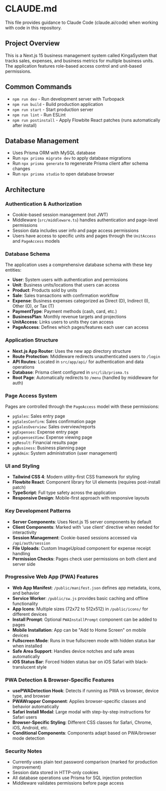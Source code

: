 # CLAUDE.md

This file provides guidance to Claude Code (claude.ai/code) when working with code in this repository.

## Project Overview
This is a Next.js 15 business management system called KingaSystem that tracks sales, expenses, and business metrics for multiple business units. The application features role-based access control and unit-based permissions.

## Common Commands
- `npm run dev` - Run development server with Turbopack
- `npm run build` - Build production application
- `npm run start` - Start production server
- `npm run lint` - Run ESLint
- `npm run postinstall` - Apply Flowbite React patches (runs automatically after install)

## Database Management
- Uses Prisma ORM with MySQL database
- Run `npx prisma migrate dev` to apply database migrations
- Run `npx prisma generate` to regenerate Prisma client after schema changes
- Run `npx prisma studio` to open database browser

## Architecture

### Authentication & Authorization
- Cookie-based session management (not JWT)
- Middleware (`src/middleware.ts`) handles authentication and page-level permissions
- Session data includes user info and page access permissions
- Users have access to specific units and pages through the `UnitAccess` and `PageAccess` models

### Database Schema
The application uses a comprehensive database schema with these key entities:
- **User**: System users with authentication and permissions
- **Unit**: Business units/locations that users can access
- **Product**: Products sold by units
- **Sale**: Sales transactions with confirmation workflow
- **Expense**: Business expenses categorized as Direct (D), Indirect (I), Other (O), or Tax (T)
- **PaymentType**: Payment methods (cash, card, etc.)
- **BusinessPlan**: Monthly revenue targets and projections
- **UnitAccess**: Links users to units they can access
- **PageAccess**: Defines which pages/features each user can access

### Application Structure
- **Next.js App Router**: Uses the new app directory structure
- **Route Protection**: Middleware redirects unauthenticated users to `/login`
- **API Routes**: Located in `src/app/api/` for authentication and data operations
- **Database**: Prisma client configured in `src/lib/prisma.ts`
- **Root Page**: Automatically redirects to `/menu` (handled by middleware for auth)

### Page Access System
Pages are controlled through the `PageAccess` model with these permissions:
- `pgSales`: Sales entry page
- `pgSalesConfirm`: Sales confirmation page
- `pgSalesOverview`: Sales overview/reports
- `pgExpenses`: Expense entry page
- `pgExpensesView`: Expense viewing page
- `pgResult`: Financial results page
- `pgBusiness`: Business planning page
- `pgAdmin`: System administration (user management)

### UI and Styling
- **Tailwind CSS 4**: Modern utility-first CSS framework for styling
- **Flowbite React**: Component library for UI elements (requires post-install patch)
- **TypeScript**: Full type safety across the application
- **Responsive Design**: Mobile-first approach with responsive layouts

### Key Development Patterns
- **Server Components**: Uses Next.js 15 server components by default
- **Client Components**: Marked with 'use client' directive when needed for interactivity
- **Session Management**: Cookie-based sessions accessed via `/api/auth/session`
- **File Uploads**: Custom ImageUpload component for expense receipt handling
- **Permission Checks**: Pages check user permissions on both client and server side

### Progressive Web App (PWA) Features
- **Web App Manifest**: `/public/manifest.json` defines app metadata, icons, and behavior
- **Service Worker**: `/public/sw.js` provides basic caching and offline functionality
- **App Icons**: Multiple sizes (72x72 to 512x512) in `/public/icons/` for different devices
- **Install Prompt**: Optional `PWAInstallPrompt` component can be added to pages
- **Mobile Installation**: App can be "Add to Home Screen" on mobile devices
- **Fullscreen Mode**: Runs in true fullscreen mode with hidden status bar when installed
- **Safe Area Support**: Handles device notches and safe areas automatically
- **iOS Status Bar**: Forced hidden status bar on iOS Safari with black-translucent style

### PWA Detection & Browser-Specific Features
- **usePWADetection Hook**: Detects if running as PWA vs browser, device type, and browser
- **PWAWrapper Component**: Applies browser-specific classes and behavior automatically
- **Safari Install Modal**: Large modal with step-by-step instructions for Safari users
- **Browser-Specific Styling**: Different CSS classes for Safari, Chrome, iOS, Android, etc.
- **Conditional Components**: Components adapt based on PWA/browser mode detection

### Security Notes
- Currently uses plain text password comparison (marked for production improvement)
- Session data stored in HTTP-only cookies
- All database operations use Prisma for SQL injection protection
- Middleware validates permissions before page access